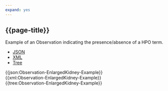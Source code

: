 ```yaml
---
expand: yes
---
```


## {{page-title}}

Example of an Observation indicating the presence/absence of a HPO term.

<div class="nhsd-!t-margin-bottom-6">
  <ul class="nav nav-tabs" role="tablist">
        <li role="presentation" class="active">
            <a href="#JSON-O-EK-E" role="tab" data-toggle="tab">JSON</a>
        </li>
         <li role="presentation">
            <a href="#XML-O-EK-E" role="tab" data-toggle="tab">XML</a>
        </li>
        <li role="presentation">
            <a href="#Tree-O-EK-E" role="tab" data-toggle="tab">Tree</a>
        </li>
  </ul>
    
  <div class="tab-content snippet">
    <div id="JSON-O-EK-E" role="tabpanel" class="tab-pane active">
{{json:Observation-EnlargedKidney-Example}}
    </div>
    <div id="XML-O-EK-E" role="tabpanel" class="tab-pane">
{{xml:Observation-EnlargedKidney-Example}}
    </div>
    <div id="Tree-O-EK-E" role="tabpanel" class="tab-pane">
{{tree:Observation-EnlargedKidney-Example}}
    </div>
  </div>
</div>
